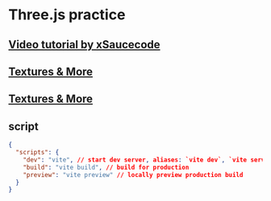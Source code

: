 # Three.js practice

## [Video tutorial by xSaucecode](https://www.youtube.com/playlist?list=PLCTVwBLCNozSGfxhCIiEH26tbJrQ2_Bw3)

## [Textures & More](https://opengameart.org/)

## [Textures & More](https://www.kenney.nl/assets)

## script

```json
{
  "scripts": {
    "dev": "vite", // start dev server, aliases: `vite dev`, `vite serve`
    "build": "vite build", // build for production
    "preview": "vite preview" // locally preview production build
  }
}
```
